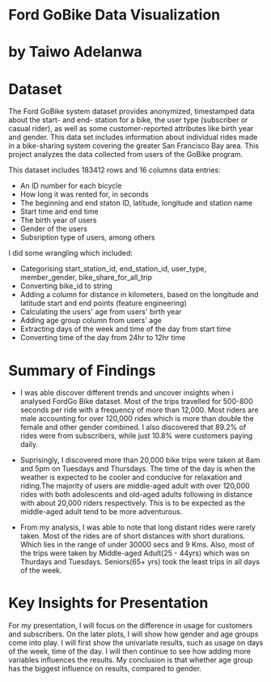 # Ford GoBike Data Visualization

# by Taiwo Adelanwa


# Dataset

The Ford GoBike system dataset provides anonymized, timestamped data about the start- and end- station for a bike, the user type (subscriber or casual rider), as well as some customer-reported attributes like birth year and gender. This data set includes information about individual rides made in a bike-sharing system covering the greater San Francisco Bay area. This project analyzes the data collected from users of the GoBike program.

This dataset includes 183412 rows and 16 columns data entries:

- An ID number for each bicycle
- How long it was rented for, in seconds
- The beginning and end staton ID, latitude, longitude and station name
- Start time and end time
-  The birth year of users
- Gender of the users
- Subsription type of users, among others

 I did some wrangling which included:

- Categorising start_station_id, end_station_id, user_type, member_gender, bike_share_for_all_trip
- Converting bike_id to string
- Adding a column for distance in kilometers, based on the longitude and latitude start and end points (feature engineering)
- Calculating the users' age from users' birth year
- Adding age group column from users' age
- Extracting days of the week and time of the day from start time
- Converting time of the day from 24hr to 12hr time

# Summary of Findings

- I was able discover different trends and uncover insights when i analysed FordGo Bike dataset. Most of the trips travelled for 500-800 seconds per ride with a frequency of more than 12,000. Most riders are male accounting for over 120,000 rides which is more than double the female and other gender combined. I also discovered that 89.2% of rides were from subscribers, while just 10.8% were customers paying daily.

- Suprisingly, I discovered more than 20,000 bike trips were taken at 8am and 5pm on Tuesdays and Thursdays. The time of the day is when the weather is expected to be cooler and conducive for relaxation and riding.The majority of users are middle-aged adult with over 120,000 rides with both adolescents and old-aged adults following in distance with about 20,000 riders respectively. This is to be expected as the middle-aged adult tend to be more adventurous.

- From my analysis, I was able to note that long distant rides were rarely taken. Most of the rides are of short distances with short durations. Which lies in the range of under 30000 secs and 9 Kms. Also, most of the trips were taken by Middle-aged Adult(25 - 44yrs) which was on Thurdays and Tuesdays. Seniors(65+ yrs) took the least trips in all days of the week.

# Key Insights for Presentation

For my presentation, I will focus on the difference in usage for customers and subscribers. On the later plots, I will show how gender and age groups come into play. I will first show the univariate results, such as usage on days of the week, time of the day. I will then continue to see how adding more variables influences the results. My conclusion is that whether age group has the biggest influence on results, compared to gender.


